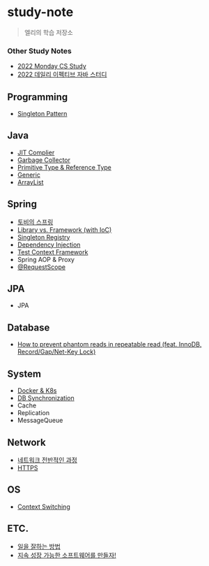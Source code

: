 # study-note

> 엘리의 학습 저장소

### Other Study Notes

- [2022 Monday CS Study](https://github.com/woowacourse-study/2022-Monday-CS-Study)
- [2022 데일리 이펙티브 자바 스터디](https://github.com/woowacourse-study/2022-daily-effective-java)

## Programming

- [Singleton Pattern](https://github.com/woowacourse-study/2022-Monday-CS-Study/blob/main/Design/1.md)

## Java

- [JIT Complier](./java/jit-compiler.md)
- [Garbage Collector](https://github.com/woowacourse-study/2022-Monday-CS-Study/blob/main/Java/2.md)
- [Primitive Type & Reference Type](./java/primitive-reference-type.md)
- [Generic](./java/generic.md)
- [ArrayList](https://github.com/woowacourse-study/2022-Monday-CS-Study/blob/main/Java/40.md)

## Spring

- [토비의 스프링](./spring/toby-spring.md)
- [Library vs. Framework (with IoC)](./spring/library-framework.md)
- [Singleton Registry](./spring/singleton-registry.md)
- [Dependency Injection](./spring/di.md)
- [Test Context Framework](./spring/test-context-framwork.md)
- Spring AOP & Proxy
- [@RequestScope](./spring/request-scope.md)

## JPA

- JPA

## Database

- [How to prevent phantom reads in repeatable read (feat. InnoDB, Record/Gap/Net-Key Lock)](./db/innodb-phantom-read.md)

## System

- [Docker & K8s](./system/docker-k8s.md)
- [DB Synchronization](./system/db-synchronization.md)
- Cache
- Replication
- MessageQueue

## Network

- [네트워크 전반적인 과정](./network/networking-flow.md)
- [HTTPS](./network/https.md)

## OS

- [Context Switching](https://github.com/woowacourse-study/2022-Monday-CS-Study/blob/main/OperatingSystem/16.md)

## ETC.

- [일을 잘하는 방법](./etc/career.md)
- [지속 성장 가능한 소프트웨어를 만들자!](./etc/code.md)
